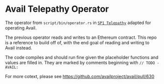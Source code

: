 # Avail Telepathy Operator
The operator from `script/bin/operator.rs` in [`SP1 Telepathy`](https://github.com/succinctlabs/sp1-telepathy) adapted for operating Avail.

The previous operator reads and writes to an Ethereum contract. This repo is a reference to build off of, with the end goal of reading and writing to Avail instead.

The code compiles and should run fine given the placeholder functions and values are filled in. They are marked by comments beginning with `// TODO - AVAIL:`


For more cotext, please see https://github.com/availproject/avail/pull/630
